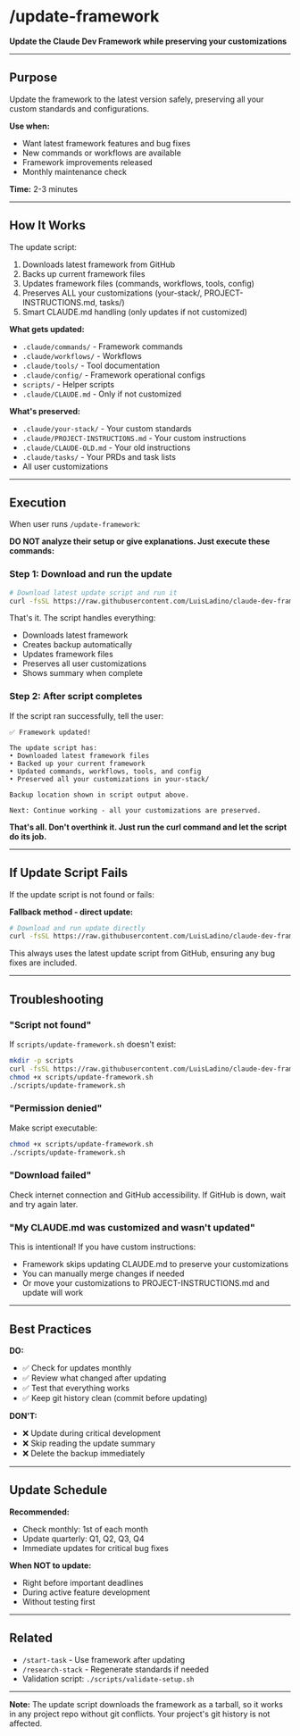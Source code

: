 # /update-framework

**Update the Claude Dev Framework while preserving your customizations**

---

## Purpose

Update the framework to the latest version safely, preserving all your custom standards and configurations.

**Use when:**
- Want latest framework features and bug fixes
- New commands or workflows are available
- Framework improvements released
- Monthly maintenance check

**Time:** 2-3 minutes

---

## How It Works

The update script:
1. Downloads latest framework from GitHub
2. Backs up current framework files
3. Updates framework files (commands, workflows, tools, config)
4. Preserves ALL your customizations (your-stack/, PROJECT-INSTRUCTIONS.md, tasks/)
5. Smart CLAUDE.md handling (only updates if not customized)

**What gets updated:**
- `.claude/commands/` - Framework commands
- `.claude/workflows/` - Workflows
- `.claude/tools/` - Tool documentation
- `.claude/config/` - Framework operational configs
- `scripts/` - Helper scripts
- `.claude/CLAUDE.md` - Only if not customized

**What's preserved:**
- `.claude/your-stack/` - Your custom standards
- `.claude/PROJECT-INSTRUCTIONS.md` - Your custom instructions
- `.claude/CLAUDE-OLD.md` - Your old instructions
- `.claude/tasks/` - Your PRDs and task lists
- All user customizations

---

## Execution

When user runs `/update-framework`:

**DO NOT analyze their setup or give explanations. Just execute these commands:**

### Step 1: Download and run the update

```bash
# Download latest update script and run it
curl -fsSL https://raw.githubusercontent.com/LuisLadino/claude-dev-framework/main/scripts/update-framework.sh | bash
```

That's it. The script handles everything:
- Downloads latest framework
- Creates backup automatically
- Updates framework files
- Preserves all user customizations
- Shows summary when complete

### Step 2: After script completes

If the script ran successfully, tell the user:

```
✅ Framework updated!

The update script has:
• Downloaded latest framework files
• Backed up your current framework
• Updated commands, workflows, tools, and config
• Preserved all your customizations in your-stack/

Backup location shown in script output above.

Next: Continue working - all your customizations are preserved.
```

**That's all. Don't overthink it. Just run the curl command and let the script do its job.**

---

## If Update Script Fails

If the update script is not found or fails:

**Fallback method - direct update:**

```bash
# Download and run update directly
curl -fsSL https://raw.githubusercontent.com/LuisLadino/claude-dev-framework/main/scripts/update-framework.sh | bash
```

This always uses the latest update script from GitHub, ensuring any bug fixes are included.

---

## Troubleshooting

### "Script not found"

If `scripts/update-framework.sh` doesn't exist:

```bash
mkdir -p scripts
curl -fsSL https://raw.githubusercontent.com/LuisLadino/claude-dev-framework/main/scripts/update-framework.sh -o scripts/update-framework.sh
chmod +x scripts/update-framework.sh
./scripts/update-framework.sh
```

### "Permission denied"

Make script executable:

```bash
chmod +x scripts/update-framework.sh
./scripts/update-framework.sh
```

### "Download failed"

Check internet connection and GitHub accessibility. If GitHub is down, wait and try again later.

### "My CLAUDE.md was customized and wasn't updated"

This is intentional! If you have custom instructions:
- Framework skips updating CLAUDE.md to preserve your customizations
- You can manually merge changes if needed
- Or move your customizations to PROJECT-INSTRUCTIONS.md and update will work

---

## Best Practices

**DO:**
- ✅ Check for updates monthly
- ✅ Review what changed after updating
- ✅ Test that everything works
- ✅ Keep git history clean (commit before updating)

**DON'T:**
- ❌ Update during critical development
- ❌ Skip reading the update summary
- ❌ Delete the backup immediately

---

## Update Schedule

**Recommended:**
- Check monthly: 1st of each month
- Update quarterly: Q1, Q2, Q3, Q4
- Immediate updates for critical bug fixes

**When NOT to update:**
- Right before important deadlines
- During active feature development
- Without testing first

---

## Related

- `/start-task` - Use framework after updating
- `/research-stack` - Regenerate standards if needed
- Validation script: `./scripts/validate-setup.sh`

---

**Note:** The update script downloads the framework as a tarball, so it works in any project repo without git conflicts. Your project's git history is not affected.
